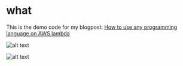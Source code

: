 # what
This is the demo code for my blogpost: [How to use any programming language on AWS lambda](https://www.komu.engineer/blogs/lambda-shim/lambda-shim)   



![alt text](/imgs/execute-lambda-test.png "Nim code execution in AWS lambda")    

![alt text](/imgs/execute-zig-lambda-test.png.png "zig code execution in AWS lambda")
